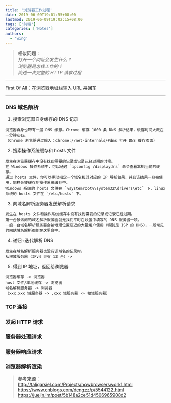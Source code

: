 ```yaml
---
title: '浏览器工作过程'
date: 2019-06-09T19:01:55+08:00
lastmod: 2019-06-09T19:02:15+08:00
tags: ['前端']
categories: ['Notes']
authors:
  - 'wing'
---
```


> **相似问题**：  
> _打开一个网址会发生什么？_  
> _浏览器是怎样工作的？_  
> _简述一次完整的 HTTP 请求过程_

---

First Of All：在浏览器地址栏输入 URL 并回车

---

### DNS 域名解析

1. 搜索浏览器自身缓存的 DNS 记录

```text
浏览器自身也带有一层 DNS 缓存。Chrome 缓存 1000 条 DNS 解析结果，缓存时间大概在一分钟左右。
（Chrome 浏览器通过输入：chrome://net-internals/#dns 打开 DNS 缓存页面）
```

2. 搜索操作系统缓存和 hosts 文件

```text
发生在浏览器缓存中没有找到需要的记录或记录已经过期的时候。
在 Windows 操作系统中，可以通过 `ipconfig /displaydns` 命令查看本机当前的缓存。
通过 hosts 文件，你可以手动指定一个域名和其对应的 IP 解析结果，并且该结果一旦被使用，同样会被缓存到操作系统缓存中。
Windows 系统的 hosts 文件在 `%systemroot%\system32\drivers\etc` 下，linux 系统的 hosts 文件在 `/etc/hosts` 下。
```

3. 向域名解析服务器发送解析请求

```text
发生在 hosts 文件和操作系统缓存中没有找到需要的记录或记录已经过期。
第一台被访问的域名解析服务器就是我们平时在设置中填写的 DNS 服务器一项。
一般一台域名解析服务器会被地理位置临近的大量用户使用（特别是 ISP 的 DNS），一般常见的网站域名解析都能在这里命中。
```

4. 递归+迭代解析 DNS

```text
发生在域名解析服务器也没有该域名的记录时。
从根域服务器（IPv4 只有 13 台）->
```

5. 得到 IP 地址，返回给浏览器

```text
浏览器缓存 -> 浏览器
host 文件/本地缓存 -> 浏览器
域名解析服务器 -> 浏览器
（xxx.xxx 域服务器 -> .xxx 域服务器 -> 根域服务器）
```

### TCP 连接

### 发起 HTTP 请求

### 服务器处理请求

### 服务器响应请求

### 浏览器解析渲染

> **参考来源**：  
> http://taligarsiel.com/Projects/howbrowserswork1.html  
> https://www.cnblogs.com/dengzz/p/5544122.html  
> https://juejin.im/post/5b148a2ce51d4506965908d2
